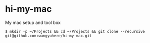 hi-my-mac
=========

My mac setup and tool box

    $ mkdir -p ~/Projects && cd ~/Projects && git clone --recursive git@github.com:wangyuhere/hi-my-mac.git
    